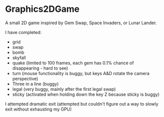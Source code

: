 # Graphics2DGame
A small 2D game inspired by Gem Swap, Space Invaders, or Lunar Lander.

I have completed:
- grid
- swap
- bomb
- skyfall
- quake (limited to 100 frames, each gem has 0.1% chance of disappearing - hard to see)
- turn (mouse functionality is buggy, but keys A&D rotate the camera perspective)
- Three in a line (buggy)
- legal (very buggy, mainly after the first legal swap)
- sticky (activated when holding down the key Z because sticky is buggy)

I attempted dramatic exit (attempted but couldn't figure out a way to slowly exit without exhausting my GPU)
